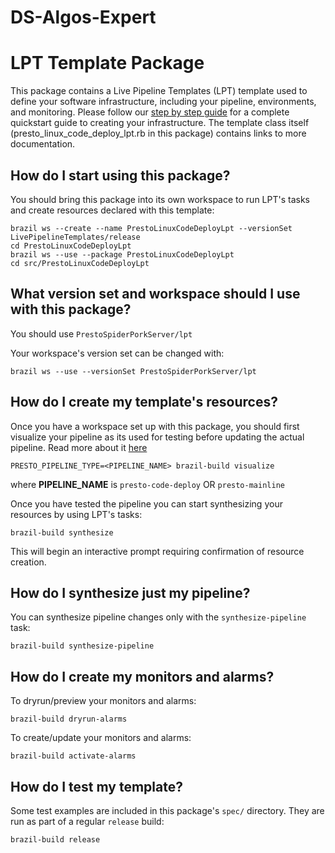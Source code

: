 # DS-Algos-Expert

LPT Template Package
==

This package contains a Live Pipeline Templates (LPT) template used to define your software infrastructure, including your pipeline, environments, and monitoring. Please follow our [step by step guide](https://w.amazon.com/index.php/LivePipelineTemplates/UserGuide/SynthesisGettingStartedStepByStep) for a complete quickstart guide to creating your infrastructure. The template class itself (presto_linux_code_deploy_lpt.rb in this package) contains links to more documentation.

## How do I start using this package?
You should bring this package into its own workspace to run LPT's tasks and create resources declared with this template:

```
brazil ws --create --name PrestoLinuxCodeDeployLpt --versionSet LivePipelineTemplates/release
cd PrestoLinuxCodeDeployLpt
brazil ws --use --package PrestoLinuxCodeDeployLpt
cd src/PrestoLinuxCodeDeployLpt
```

## What version set and workspace should I use with this package?
You should use `PrestoSpiderPorkServer/lpt`

Your workspace's version set can be changed with:

```
brazil ws --use --versionSet PrestoSpiderPorkServer/lpt
```

## How do I create my template's resources?
Once you have a workspace set up with this package, you should first visualize your pipeline as its used for testing before updating the actual pipeline. Read more about it [here](https://w.amazon.com/bin/view/LPTVisualize)

```
PRESTO_PIPELINE_TYPE=<PIPELINE_NAME> brazil-build visualize
```
where **PIPELINE_NAME** is `presto-code-deploy` OR `presto-mainline`

Once you have tested the pipeline you can start synthesizing your resources by using LPT's tasks:

```
brazil-build synthesize
```

This will begin an interactive prompt requiring confirmation of resource creation.

## How do I synthesize just my pipeline?
You can synthesize pipeline changes only with the `synthesize-pipeline` task:

```
brazil-build synthesize-pipeline
```

## How do I create my monitors and alarms?
To dryrun/preview your monitors and alarms:

```
brazil-build dryrun-alarms
```

To create/update your monitors and alarms:

```
brazil-build activate-alarms
```

## How do I test my template?
Some test examples are included in this package's `spec/` directory. They are run as part of a regular `release` build:

```
brazil-build release
```
